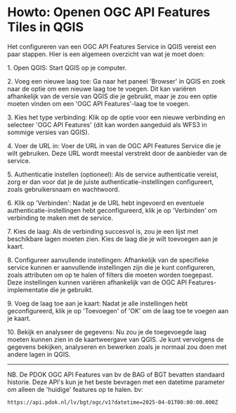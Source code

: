 # Howto: Openen OGC API Features Tiles in QGIS

Het configureren van een OGC API Features Service in QGIS vereist een paar
stappen. Hier is een algemeen overzicht van wat je moet doen:

1\. Open QGIS: Start QGIS op je computer.

2\. Voeg een nieuwe laag toe: Ga naar het paneel 'Browser' in QGIS en zoek naar
de optie om een nieuwe laag toe te voegen. Dit kan variëren afhankelijk van de
versie van QGIS die je gebruikt, maar je zou een optie moeten vinden om een 'OGC
API Features'-laag toe te voegen.

3\. Kies het type verbinding: Klik op de optie voor een nieuwe verbinding en
selecteer 'OGC API Features' (dit kan worden aangeduid als WFS3 in sommige
versies van QGIS).

4\. Voer de URL in: Voer de URL in van de OGC API Features Service die je wilt
gebruiken. Deze URL wordt meestal verstrekt door de aanbieder van de service.

5\. Authenticatie instellen (optioneel): Als de service authenticatie vereist,
zorg er dan voor dat je de juiste authenticatie-instellingen configureert, zoals
gebruikersnaam en wachtwoord.

6\. Klik op 'Verbinden': Nadat je de URL hebt ingevoerd en eventuele
authenticatie-instellingen hebt geconfigureerd, klik je op 'Verbinden' om
verbinding te maken met de service.

7\. Kies de laag: Als de verbinding succesvol is, zou je een lijst met
beschikbare lagen moeten zien. Kies de laag die je wilt toevoegen aan je kaart.

8\. Configureer aanvullende instellingen: Afhankelijk van de specifieke service
kunnen er aanvullende instellingen zijn die je kunt configureren, zoals
attributen om op te halen of filters die moeten worden toegepast. Deze
instellingen kunnen variëren afhankelijk van de OGC API Features-implementatie
die je gebruikt.

9\. Voeg de laag toe aan je kaart: Nadat je alle instellingen hebt
geconfigureerd, klik je op 'Toevoegen' of 'OK' om de laag toe te voegen aan je
kaart.

10\. Bekijk en analyseer de gegevens: Nu zou je de toegevoegde laag moeten kunnen
zien in de kaartweergave van QGIS. Je kunt vervolgens de gegevens bekijken,
analyseren en bewerken zoals je normaal zou doen met andere lagen in QGIS.

---

NB.
De PDOK OGC API Features van bv de BAG of BGT bevatten standaard historie.
Deze API's kun je het beste bevragen met een datetime parameter om alleen de 'huidige' features op te halen.
bv: 
```
https://api.pdok.nl/lv/bgt/ogc/v1?datetime=2025-04-01T00:00:00.000Z
```